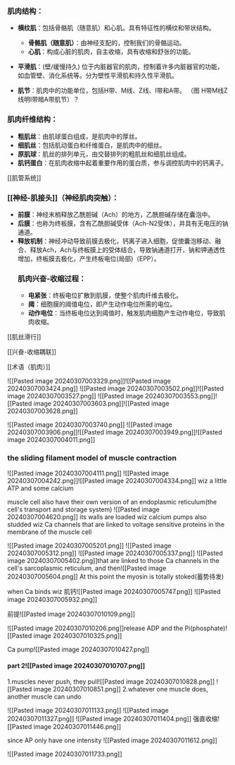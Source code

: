 ### 肌肉结构：
- **横纹肌**：包括骨骼肌（随意肌）和心肌。具有特征性的横纹和带状结构。
  - **骨骼肌（随意肌）**：由神经支配的，控制我们的骨骼运动。
  - **心肌**：构成心脏的肌肉，自主收缩，具有收缩和舒张的功能。

- **平滑肌**：(壁/缓慢持久)
	位于内脏器官的肌肉，控制着许多内脏器官的功能，如血管壁、消化系统等。分为壁性平滑肌和持久性平滑肌。

- **肌节**：肌肉中的功能单位，包括H带、M线、Z线、I带和A带。
	（图 H带M线Z线明I带暗A带肌节）？

### 肌肉纤维结构：
- **粗肌丝**：由肌球蛋白组成，是肌肉中的厚丝。
- **细肌丝**：包括肌动蛋白和纤维蛋白，是肌肉中的细丝。
- **原肌球**：肌丝的排列单元，由交替排列的粗肌丝和细肌丝组成。
- **肌钙蛋白**：在肌肉收缩中起着重要作用的蛋白质，参与调控肌肉中的钙离子。

 [[肌管系统]]

### [[神经-肌接头]]（神经肌肉突触）：
- **前膜**：神经末梢释放乙酰胆碱（Ach）的地方，乙酰胆碱存储在囊泡中。
- **后膜**：也称为终板膜，含有乙酰胆碱受体（Ach-N2受体），并具有无电压的钠通道。
- **释放机制**：神经冲动导致前膜去极化，钙离子进入细胞，促使囊泡移动、融合、释放Ach，Ach与终板膜上的受体结合，导致钠通道打开，钠和钾通透性增加，终板膜去极化，产生终板电位(局部)（EPP）。
	### 肌肉兴奋-收缩过程：
	- **电紧张**：终板电位扩散到肌膜，使整个肌肉纤维去极化。
	- **阈**：细胞膜的阈值电位，即产生动作电位所需的电位。
	- **动作电位**：当终板电位达到阈值时，触发肌肉细胞产生动作电位，导致肌肉收缩。

[[肌丝滑行]]

[[兴奋-收缩耦联]]

[[术语（肌肉）]]

![[Pasted image 20240307003329.png]]![[Pasted image 20240307003424.png]]
![[Pasted image 20240307003502.png]]![[Pasted image 20240307003527.png]]
![[Pasted image 20240307003553.png]]![[Pasted image 20240307003603.png]]![[Pasted image 20240307003628.png]]



![[Pasted image 20240307003740.png]]
 ![[Pasted image 20240307003906.png]]![[Pasted image 20240307003949.png]]![[Pasted image 20240307004011.png]]
 
 
 
### the sliding filament model of muscle contraction

 ![[Pasted image 20240307004111.png]]
 ![[Pasted image 20240307004242.png]]![[Pasted image 20240307004334.png]]
 wiz a little ATP and some calcium

muscle cell also have their own version of an endoplasmic reticulum(the cell's transport and storage system)
![[Pasted image 20240307004620.png]]
its walls are loaded wiz calcium pumps
also studded wiz Ca channels that are linked to voltage sensitive proteins in the membrane of the muscle cell

![[Pasted image 20240307005201.png]]
![[Pasted image 20240307005312.png]]
![[Pasted image 20240307005337.png]]
![[Pasted image 20240307005402.png]]that are linked to those Ca channels  in the cell's sarcoplasmic reticulum, and then![[Pasted image 20240307005604.png]]
At this point the myosin is totally stoked(蓄势待发)

when Ca binds wiz 肌钙![[Pasted image 20240307005747.png]]
![[Pasted image 20240307005932.png]]

前提![[Pasted image 20240307010109.png]]

![[Pasted image 20240307010206.png]]release ADP and the Pi(phosphate)![[Pasted image 20240307010325.png]]

Ca pump![[Pasted image 20240307010427.png]]

#### part 2![[Pasted image 20240307010707.png]]

1.muscles never push, they pull![[Pasted image 20240307010828.png]]
![[Pasted image 20240307010851.png]]
2.whatever one muscle does, another muscle can undo


![[Pasted image 20240307011133.png]]
![[Pasted image 20240307011327.png]]
![[Pasted image 20240307011404.png]]
强直收缩![[Pasted image 20240307011446.png]]

since AP only have one intensity
![[Pasted image 20240307011612.png]]


![[Pasted image 20240307011733.png]]
